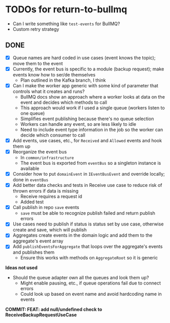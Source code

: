 # TODOs for return-to-bullmq

-  Can I write something like `test-events` for BullMQ?
-  Custom retry strategy

## DONE

-  [x] Queue names are hard coded in use cases (event knows the topic); move them to the event
-  [x] Currently, the event bus is specific to a module (backup request); make events know how to ser/de themselves
   -  Plan outlined in the Kafka branch, I think
-  [x] Can I make the worker app generic with some kind of parameter that controls what it creates and runs?
   -  BullMQ docs show an approach where a worker looks at data on the event and decides which methods to call
   -  This approach would work if I used a single queue (workers listen to one queue)
   -  Simplifies event publishing because there's no queue selection
   -  Workers can handle any event, so are less likely to idle
   -  Need to include event type information in the job so the worker can decide which consumer to call
-  [x] Add events, use cases, etc., for `Received` and `Allowed` events and hook them up
-  [x] Reorganize the event bus
   -  In `common/infrastructure`
   -  The event bus is exported from `eventBus` so a singleton instance is available
-  [x] Consider how to put `domainEvent` in `IEventBusEvent` and override locally; done in `eventBus`
-  [x] Add better data checks and tests in Receive use case to reduce risk of thrown errors if data is missing
   -  Receive requires a request id
   -  Added test
-  [x] Call publish in repo `save` events
   -  `save` must be able to recognize publish failed and return publish errors
-  [x] Use cases need to publish if status is status set by use case, otherwise create and save, which will publish
-  [x] Aggregates create events in the domain logic and add them to the aggregate's event array
-  [x] Add `publishEventsForAggregate` that loops over the aggregate's events and publishes them
   -  Ensure this works with methods on `AggregateRoot` so it is generic

**Ideas not used**

-  Should the queue adapter own all the queues and look them up?
   -  Might enable pausing, etc., if queue operations fail due to connect errors
   -  Could look up based on event name and avoid hardcoding name in events

**COMMIT: FEAT: add null/undefined check to ReceiveBackupRequestUseCase**
